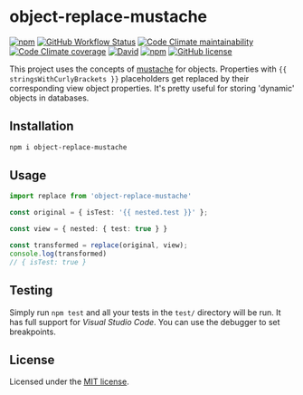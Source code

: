 # object-replace-mustache

[![npm](https://img.shields.io/npm/v/object-replace-mustache)](https://www.npmjs.com/package/xxx)
[![GitHub Workflow Status](https://img.shields.io/github/workflow/status/fratzinger/object-replace-mustache/Node.js%20CI)](https://github.com/fratzinger/object-replace-mustache/actions/workflows/node.js.yml?query=branch%3Amain++)
[![Code Climate maintainability](https://img.shields.io/codeclimate/maintainability/fratzinger/object-replace-mustache)](https://codeclimate.com/github/fratzinger/object-replace-mustache)
[![Code Climate coverage](https://img.shields.io/codeclimate/coverage/fratzinger/object-replace-mustache)](https://codeclimate.com/github/fratzinger/object-replace-mustache)
[![David](https://img.shields.io/david/fratzinger/object-replace-mustache)](https://david-dm.org/fratzinger/object-replace-mustache)
[![npm](https://img.shields.io/npm/dm/object-replace-mustache)](https://www.npmjs.com/package/object-replace-mustache)
[![GitHub license](https://img.shields.io/github/license/fratzinger/object-replace-mustache)](https://github.com/fratzinger/object-replace-mustache/blob/main/LICENSE)

This project uses the concepts of [mustache](https://github.com/janl/mustache.js/) for objects. Properties with `{{ stringsWithCurlyBrackets }}` placeholders get replaced by their corresponding view object properties. It's pretty useful for storing 'dynamic' objects in databases.

## Installation

```bash
npm i object-replace-mustache
```

## Usage

```ts
import replace from 'object-replace-mustache'

const original = { isTest: '{{ nested.test }}' };

const view = { nested: { test: true } }

const transformed = replace(original, view);
console.log(transformed)
// { isTest: true }
```

## Testing

Simply run `npm test` and all your tests in the `test/` directory will be run. It has full support for *Visual Studio Code*. You can use the debugger to set breakpoints.

## License

Licensed under the [MIT license](LICENSE).